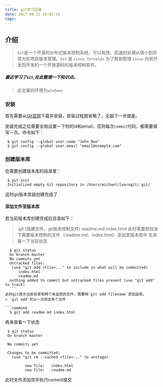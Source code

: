 ```yaml
---
title: git学习记录
date: 2017-08-23 10:01:25
tags:
---
```

## 介绍
>  `Git`是一个开源的分布式版本控制系统，可以有效、高速的处理从很小到非常大的项目版本管理。`Git` 是 `Linus Torvalds` 为了帮助管理 `Linux` 内核开发而开发的一个开放源码的版本控制软件。

##### 最近学习了`Git`,在此整理一下知识点。
> 此文章的环境为`windows`

### 安装
  首先需要从[Git官网](https://git-scm.com/downloads)下载并安装，安装过程就省略了，无脑下一步就是。

  安装完成之后需要全局设置一下你的id和email，否则每次`commit`代码，都需要填写一次。命令如下：
  ```commond
   $ git config --global user.name "John Doe"
   $ git config --global user.email "email@example.com"
  ```
### 创建版本库
  在需要创建版本库的目录里：
  ```commond
   $ git init
   Initialized empty Git repository in /Users/michael/learngit/.git/
  ```
  这时git版本库就创建完成了

#### 添加文件至版本库
  若当前版本库创建完成后目录如下：
  > .git (隐藏文件，git版本控制文件)
  > readme.md
  > index.html
  此时需要把目录下需要版本控制的文件（readme.md、index.html）添加至版本库中
  先来看一下当前状态
  ```commond
    $ git status
    On branch master
    No commits yet
    Untracked files:
     (use "git add <file>..." to include in what will be committed)
        index.html
        readme.md
    nothing added to commit but untracked files present (use "git add" to track)
    ```
  此时git提示当前目录有两个未监视的文件，需要用`git add filename`添加监视。
  > `git add`可以一次添加多个文件
  
  ```commond
    $ git add readme.md index.html
  ```
  再来查看一下状态
   ```commond
    $ git status
    On branch master

    No commits yet

    Changes to be committed:
      (use "git rm --cached <file>..." to unstage)

            new file:   index.html
            new file:   readme.md

  ```
  此时文件添加完毕执行commit提交

  
